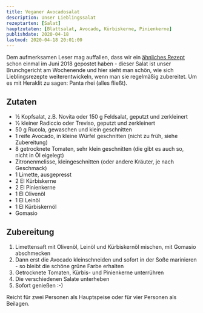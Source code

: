 ```yaml
---
title: Veganer Avocadosalat
description: Unser Lieblingssalat
rezeptarten: [Salat]
hauptzutaten: [Blattsalat, Avocado, Kürbiskerne, Pinienkerne]
publishdate: 2020-04-18
lastmod: 2020-04-18 20:01:00
---
```


Dem aufmerksamen Leser mag auffallen, dass wir ein [ähnliches Rezept][1] schon einmal im Juni 2018 gepostet haben - dieser Salat ist unser Brunchgericht am Wochenende und hier sieht man schön, wie sich Lieblingsrezepte weiterentwickeln, wenn man sie regelmäßig zubereitet. Um es mit Heraklit zu sagen: Panta rhei (alles fließt). 


## Zutaten

- ½ Kopfsalat, z.B. Novita oder 150 g Feldsalat, geputzt und zerkleinert
- ½ kleiner Radiccio oder Treviso, geputzt und zerkleinert
- 50 g Rucola, gewaschen und klein geschnitten
- 1 reife Avocado, in kleine Würfel geschnitten (nicht zu früh, siehe Zubereitung)
- 8 getrocknete Tomaten, sehr klein geschnitten (die gibt es auch so, nicht in Öl eigelegt)
- Zitronenmelisse, kleingeschnitten (oder andere Kräuter, je nach Geschmack)
- 1 Limette, ausgepresst
- 2 El Kürbiskerne
- 2 El Pinienkerne
- 1 El Olivenöl
- 1 El Leinöl
- 1 El Kürbiskernöl
- Gomasio


## Zubereitung

1. Limettensaft mit Olivenöl, Leinöl und Kürbiskernöl mischen, mit Gomasio abschmecken
2. Dann erst die Avocado kleinschneiden und sofort in der Soße marinieren - so bleibt die schöne grüne Farbe erhalten
3. Getrocknete Tomaten, Kürbis- und Pinienkerne unterrühren
4. Die verschiedenen Salate unterheben
5. Sofort genießen :-)

Reicht für zwei Personen als Hauptspeise oder für vier Personen als Beilagen. 

[1]: /rezepte/avocado-schafskaese-salat/


